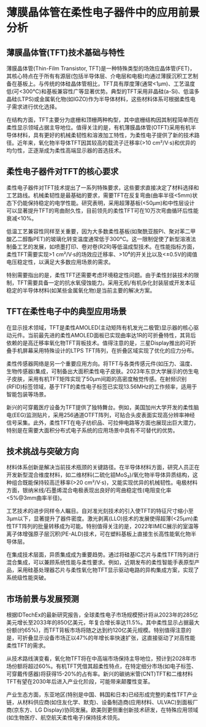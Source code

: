 # 薄膜晶体管在柔性电子器件中的应用前景分析

## 薄膜晶体管(TFT)技术基础与特性

薄膜晶体管(Thin-Film Transistor, TFT)是一种特殊类型的场效应晶体管(FET)，其核心特点在于所有有源层(包括半导体层、介电层和电极)均通过薄膜沉积工艺制备在基板上。与传统的体硅晶体管相比，TFT具有厚度薄(通常<1μm)、工艺温度低(可<300°C)和基板兼容性广等显著优势。典型的TFT采用非晶硅(a-Si)、低温多晶硅(LTPS)或金属氧化物(如IGZO)作为半导体材料，这些材料体系可根据柔性电子需求进行优化选择。

在结构方面，TFT主要分为底栅和顶栅两种构型，其中底栅结构因其制程简单而在柔性显示领域占据主导地位。值得关注的是，有机薄膜晶体管(OTFT)采用有机半导体材料，具有更好的机械柔韧性和溶液加工特性，为柔性电子提供了新的技术路径。近年来，氧化物半导体TFT因其较高的载流子迁移率(>10 cm²/V·s)和优异的均匀性，正逐渐成为柔性高端显示器的首选技术。

## 柔性电子器件对TFT的核心要求

柔性电子器件对TFT技术提出了一系列特殊要求，这些要求直接决定了材料选择和工艺路线。机械柔韧性是最基础的要求，需要TFT在反复弯曲(曲率半径<5mm)状态下仍能保持稳定的电学性能。研究表明，采用超薄基板(<50μm)和中性层设计可以显著提升TFT的弯曲耐久性，目前领先的柔性TFT可在10万次弯曲循环后性能衰减<10%。

低温工艺兼容性同样至关重要，因为大多数柔性基板(如聚酰亚胺PI、聚对苯二甲酸乙二醇酯PET)的玻璃化转变温度通常低于300°C。这一限制促使了新型溶液法制备工艺的发展，如喷墨打印、卷对卷(R2R)等低温成型技术。在性能指标方面，柔性TFT需要实现>1 cm²/V·s的场效应迁移率、>10⁶的开关比以及<±0.5V的阈值电压稳定性，以满足大多数应用场景的需求。

特别需要指出的是，柔性TFT还需要考虑环境稳定性问题。由于柔性封装技术的限制，TFT需要具备一定的抗水氧侵蚀能力。采用无机/有机杂化封装层或开发本征稳定的半导体材料(如某些金属氧化物)是当前主要的解决方案。

## TFT在柔性电子中的典型应用场景

在显示技术领域，TFT是柔性AMOLED(主动矩阵有机发光二极管)显示器的核心驱动元件。当前最先进的柔性AMOLED面板已实现曲率达1R的可折叠特性，其背后依赖的是高迁移率氧化物TFT背板技术。值得注意的是，三星Display推出的可折叠手机屏幕采用特殊设计的LTPS TFT阵列，在折叠区域实现了优化的应力分布。

柔性传感器网络是另一个重要应用方向。将TFT与各类传感元件(如压力、温度、生物传感器)集成，可制备出大面积柔性电子皮肤。2023年东京大学展示的仿生电子皮肤，采用有机TFT矩阵实现了50μm间距的高密度触觉传感。在射频识别(RFID)标签领域，基于TFT的柔性电子标签已实现13.56MHz的工作频率，适用于智能包装等场景。

新兴的可穿戴医疗设备为TFT提供了独特舞台。例如，美国加州大学开发的柔性脑电(EEG)监测贴片，采用256通道OTFT阵列，可贴合头皮表面实现高分辨率神经信号采集。此外，柔性TFT在电子纺织品、可拉伸电路等方面也展现出巨大潜力，特别是在需要大面积分布式电子系统的应用场景中具有不可替代的优势。

## 技术挑战与突破方向

材料体系创新是解决当前技术瓶颈的关键路径。在半导体材料方面，研究人员正在开发新型混合维度材料，如二维材料(二硫化钼MoS₂)/氧化物半导体异质结构，这种组合既能保持较高迁移率(>20 cm²/V·s)，又能实现优异的机械韧性。电极材料方面，银纳米线/石墨烯混合电极表现出良好的弯曲稳定性(电阻变化率<5%@3mm曲率半径)。

工艺技术的进步同样令人瞩目。自对准光刻技术的引入使TFT的特征尺寸缩小至3μm以下，显著提升了器件密度。激光剥离(LLO)技术的发展使得超薄(<25μm)柔性TFT阵列的批量转移成为可能。特别值得关注的是，2022年IMEC展示的室温等离子体增强原子层沉积(PE-ALD)技术，可在塑料基板上直接生长高性能氧化物半导体层。

在集成技术层面，异质集成成为重要趋势。通过将硅基IC芯片与柔性TFT阵列进行混合集成，可以兼顾系统性能与柔性要求。例如，近期发布的柔性智能手表原型产品，采用硅基处理器芯片与柔性氧化物TFT显示驱动电路的异构集成方案，实现了系统级性能突破。

## 市场前景与发展预测

根据IDTechEx的最新研究报告，全球柔性电子市场规模预计将从2023年的285亿美元增长至2033年的850亿美元，年复合增长率达11.5%。其中柔性显示占据最大份额(约65%)，而TFT背板市场将随之达到约120亿美元规模。特别值得注意的是，可折叠显示设备市场正以47%的年增长率快速扩张，这直接驱动了对高性能柔性TFT的需求。

从技术路线演变看，氧化物TFT将在中高端市场保持主导地位，预计到2028年市场份额将超过60%。有机TFT凭借其超柔性特点，在特定细分市场(如电子标签、可穿戴传感器)将获得15-20%的占有率。新兴的碳纳米管(CNT)TFT和二维材料TFT有望在2030年后进入产业化阶段，可能带来颠覆性变革。

产业生态方面，东亚地区(特别是中国、韩国和日本)已经形成完整的柔性TFT产业链，从材料供应商(如住友化学、默克)、设备制造商(应用材料、ULVAC)到面板厂商(京东方、LG Display)协同发展。欧美则更侧重创新技术研发，在特殊应用领域(如生物医疗、航空航天柔性电子)保持技术领先。